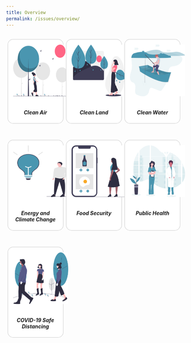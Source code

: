 ```yaml
---
title: Overview
permalink: /issues/overview/
---
```


<style>
/*--------------------------------------------------------------
DAVID: START OF ISSUES PAGE CARDS FLEXBOX LAYOUT AND STYLES
--------------------------------------------------------------*/

img {
	display: block;
	border: 0;
	width: 100%;
    height: 140px;
    padding: 1em;
    border-radius: 15px 15px 0px 0px;
}

.card {
    flex: 1 0 500px;
    box-sizing: border-box;
    margin: 1rem .25em;
	background: white;
    margin-bottom: 2em;
    border: 0.13em solid rgba(0,0,0,.2);
    border-radius: 15px;
    /* box-shadow: 2px 2px 6px 0px  rgba(0,0,0,0.3); */
}

.card a {
  color: inherit;
  text-decoration: none; /* no underline */
}

.card-content h6 {
	padding: 1em;
	margin-top: 0.5em;
	margin-bottom: .5em;
    font-weight: bold;
    color: inherit;
    text-decoration: none;
}

.card:hover {
    transition: all 0.2s ease-out;
    box-shadow: 0px 4px 8px rgba(38, 38, 38, 0.2);
    top: -4px;
    border: 2px solid #cccccc;
    background-color: white;
  }

.card a:hover {
  color: black;
  text-decoration: none; /* no underline */
}

/* Flexbox stuff */

.cards {
    display: flex;
    flex-wrap: wrap;
    margin: 0 auto;
    /* padding: 0 1em; */
    text-align: center;
 }

@media screen and (min-width: 40em) {
    .card {
       max-width: calc(50% -  1em);
    }
}

@media screen and (min-width: 60em) {
    .card {
        max-width: calc(33% - 1em);
    }
}

@media screen and (min-width: 52em) {
    .img {
        max-width: 52em;
    }
}

@media screen and (max-width : 480px) {
	.card { 
        max-width: 100%; }
}

/*--------------------------------------------------------------
DAVID: END OF ISSUES PAGE CARDS FLEXBOX LAYOUT AND STYLES
--------------------------------------------------------------*/
</style>



<main class="main-area">

<section class="cards">
    <div class="card">
        <a href="/issues/clean-air">
                <img src="/images/clean-air.svg">
            <div class="card-content">
                <h6>Clean Air</h6>
            </div><!-- .card-content -->
        </a>
    </div><!-- .card -->
    <div class="card">
        <a href="/issues/clean-land">
                <img src="/images/clean-land.svg">
            <div class="card-content">
                <h6>Clean Land</h6>
            </div><!-- .card-content -->
        </a>
    </div><!-- .card -->
    <div class="card">
        <a href="/issues/clean-water">
                <img src="/images/clean-water.svg">
            <div class="card-content">
                <h6>Clean Water</h6>
            </div><!-- .card-content -->
        </a>
    </div><!-- .card -->
    <div class="card">
        <a href="/issues/energy-and-climate-change">
                <img src="/images/energy.svg">
            <div class="card-content">
                <h6>Energy and Climate Change</h6>
            </div><!-- .card-content -->
        </a>
    </div><!-- .card -->
    <div class="card">
        <a href="/issues/food-security">
                <img src="/images/food-security.svg">
            <div class="card-content">
                <h6>Food Security</h6>
            </div><!-- .card-content -->
        </a>
    </div><!-- .card -->
    <div class="card">
        <a href="/issues/public-health">
                <img src="/images/public-health.svg">
            <div class="card-content">
                <h6>Public Health</h6>
            </div><!-- .card-content -->
        </a>
    </div><!-- .card -->
    <div class="card">
    <a href="/issues/covid-19">
            <img src="/images/safe-distancing.svg">
        <div class="card-content">
            <h6>COVID-19 Safe Distancing</h6>
        </div><!-- .card-content -->
    </a>
</div><!-- .card -->

</section><!-- .cards -->



</main>